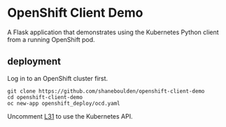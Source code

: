 # OpenShift Client Demo

A Flask application that demonstrates using the Kubernetes Python client from a running OpenShift pod.

## deployment

Log in to an OpenShift cluster first.

```
git clone https://github.com/shaneboulden/openshift-client-demo
cd openshift-client-demo
oc new-app openshift_deploy/ocd.yaml
```
Uncomment [L31](https://github.com/shaneboulden/openshift-client-demo/blob/ad662b54f9fad40fecad772cc67636aaba1aa02b/ocd/ocd.py#L31) to use the Kubernetes API.

